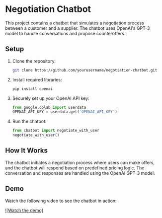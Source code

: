 # Negotiation Chatbot

This project contains a chatbot that simulates a negotiation process between a customer and a supplier. The chatbot uses OpenAI's GPT-3 model to handle conversations and propose counteroffers.

## Setup

1. Clone the repository:
    ```bash
    git clone https://github.com/yourusername/negotiation-chatbot.git
    ```

2. Install required libraries:
    ```bash
    pip install openai
    ```

3. Securely set up your OpenAI API key:
    ```python
    from google.colab import userdata
    OPENAI_API_KEY = userdata.get('OPENAI_API_KEY')
    ```

4. Run the chatbot:
    ```python
    from chatbot import negotiate_with_user
    negotiate_with_user()
    ```

## How It Works

The chatbot initiates a negotiation process where users can make offers, and the chatbot will respond based on predefined pricing logic. The conversation and responses are handled using the OpenAI GPT-3 model.

## Demo

Watch the following video to see the chatbot in action:

[![Watch the demo]](https://youtu.be/8zvX0HDnsgY)
